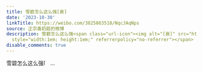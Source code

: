 ```yaml
---
title: 雪碧怎么这么强[衰]
date: '2023-10-30'
linkTitle: https://weibo.com/3825863518/NqcJAqNps
source: 正宗毒奶菇的微博
description: 雪碧怎么这么强<span class="url-icon"><img alt="[衰]" src="https://h5.sinaimg.cn/m/emoticon/icon/default/d_shuai-285d2d97c7.png"
  style="width:1em; height:1em;" referrerpolicy="no-referrer"></span>  ...
disable_comments: true
---
```

雪碧怎么这么强<span class="url-icon"><img alt="[衰]" src="https://h5.sinaimg.cn/m/emoticon/icon/default/d_shuai-285d2d97c7.png" style="width:1em; height:1em;" referrerpolicy="no-referrer"></span>  ...